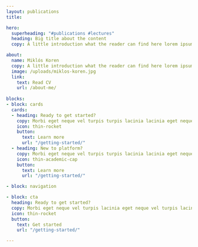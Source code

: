 ```yaml
---
layout: publications
title: 

hero:
  superheading: "#publications #lectures"
  heading: Big title about the content
  copy: A little introduction what the reader can find here lorem ipsum dolor sit amet consectetur adipiscing elit tortor eu egestas morbi sem vulputate etiam facilisis.

about:
  name: Miklós Koren
  copy: A little introduction what the reader can find here lorem ipsum dolor sit amet consectetur adipiscing elit tortor eu egestas morbi sem vulputate etiam facilisis.
  image: /uploads/miklos-koren.jpg
  link:
    text: Read CV
    url: /about-me/
    
blocks:
- block: cards
  cards:
  - heading: Ready to get started?
    copy: Morbi eget neque vel turpis turpis lacinia lacinia eget neque lacinia. 
    icon: thin-rocket
    button:
      text: Learn more
      url: "/getting-started/"
  - heading: New to platform?
    copy: Morbi eget neque vel turpis turpis lacinia lacinia eget neque lacinia. 
    icon: thin-academic-cap
    button:
      text: Learn more
      url: "/getting-started/"

- block: navigation

- block: cta
  heading: Ready to get started?
  copy: Morbi eget neque vel turpis lacinia eget neque vel turpis lacinia lacinia eget neque vel turpis lacinia eget vel turpis lacinia eget neque vel turpis lacinia lacinia eget neque.
  icon: thin-rocket
  button:
    text: Get started
    url: "/getting-started/"

---
```

